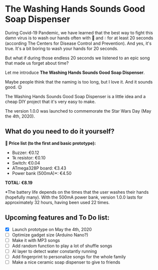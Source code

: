 # The Washing Hands Sounds Good Soap Dispenser

During Covid-19 Pandemic, we have learned that the best way to fight this damn virus is to wash our hands often with :soap: and :droplet: for at least 20 seconds (according The Centers for Disease Control and Prevention). And yes, it's true. It's a bit boring to wash your hands for 20 seconds.

But what if during those endless 20 seconds we listened to an epic song that made us forget about time?

Let me introduce **The Washing Hands Sounds Good Soap Dispenser**.

Maybe people think that the naming is too long, but I love it. And it sounds good. :wink:

The Washing Hands Sounds Good Soap Dispenser is a little idea and a cheap DIY project that it's very easy to make.

The version 1.0.0 was launched to commemorate the Star Wars Day (May the 4th, 2020).

## What do you need to do it yourself?

**🛒 Price list (to the first and basic prototype):**

- Buzzer: €0.12
- 1k resistor: €0.10
- Switch: €0.04
- ATmega328P board: €3.43
- Power bank (500mA)*: €4.50

**TOTAL: €8.19**

*The battery life depends on the times that the user washes their hands (hopefully many). With the 500mA power bank, version 1.0.0 lasts for approximately 32 hours, having been used 22 times.

## Upcoming features and To Do list:

- [x] Launch prototype on May the 4th, 2020
- [ ] Optimize gadget size (Arduino Nano?)
- [ ] Make it with MP3 songs
- [ ] Add random function to play a lot of shuffle songs
- [ ] AI layer to detect water constantly running
- [ ] Add fingerprint to personalize songs for the whole family
- [ ] Make a nice ceramic soap dispenser to give to friends
